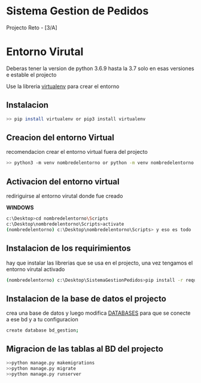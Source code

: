 # Sistema Gestion de Pedidos 
Projecto Reto - [3/A]

# Entorno Virutal

Deberas tener la version de python 3.6.9 hasta la 3.7 solo en esas versiones e estable el projecto

Use la libreria  [virtualenv](https://pypi.org/project/virtualenv/) para crear el entorno
## Instalacion
```bash
>> pip install virtualenv or pip3 install virtualenv
```
## Creacion del entorno Virtual

recomendacion crear el entorno virtual fuera del projecto

```bash
>> python3 -m venv nombredelentorno or python -m venv nombredelentorno
```


## Activacion del entorno virtual

rediriguirse al entorno virutal donde fue creado

**WINDOWS**
```bash
c:\Desktop>cd nombredelentorno\Scripts
c:\Desktop\nombredelentorno\Scripts>activate
(nombredelentorno) c:\Desktop\nombredelentorno\Scripts> y eso es todo
```
## Instalacion de los requirimientos

hay que instalar las librerias que se usa en el projecto, una vez tengamos el entorno virutal activado

```bash
(nombredelentorno) c:\Desktop\SistemaGestionPedidos>pip install -r requirements.txt
```
## Instalacion de la base de datos el projecto

crea una base de datos y luego modifica [DATABASES](https://github.com/TryNeo/sistema-gestion-pedidos/blob/master/SistemaGestionPedidos/settings.py)
para que se conecte a ese bd y a tu configuracion 
```bash
create database bd_gestion;
```

## Migracion de las tablas al BD del projecto
```bash
>>python manage.py makemigrations
>>python manage.py migrate
>>python manage.py runserver
```

